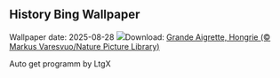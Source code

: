 ## History Bing Wallpaper
Wallpaper date: 2025-08-28
![](https://www.bing.com/th?id=OHR.WhiteEgret_FR-FR1372532221_UHD.jpg&w=1000)Download: [Grande Aigrette, Hongrie (© Markus Varesvuo/Nature Picture Library)](https://www.bing.com/th?id=OHR.WhiteEgret_FR-FR1372532221_UHD.jpg)

Auto get programm by LtgX
